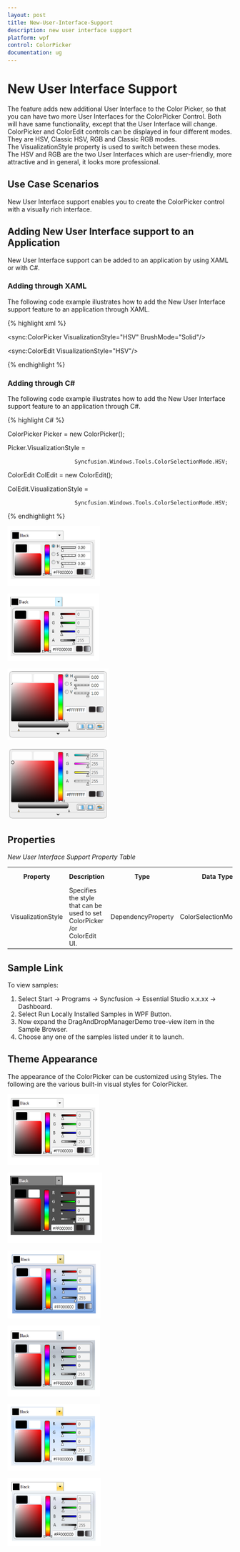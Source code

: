 ```yaml
---
layout: post
title: New-User-Interface-Support
description: new user interface support
platform: wpf
control: ColorPicker
documentation: ug
---
```


# New User Interface Support

The feature adds new additional User Interface to the Color Picker, so that you can have two more User Interfaces for the ColorPicker Control. Both will have same functionality, except that the User Interface will change. ColorPicker and ColorEdit controls can be displayed in four different modes. They are HSV, Classic HSV, RGB and Classic RGB modes. The VisualizationStyle property is used to switch between these modes. The HSV and RGB are the two User Interfaces which are user-friendly, more attractive and in general, it looks more professional.

## Use Case Scenarios

New User Interface support enables you to create the ColorPicker control with a visually rich interface.

## Adding New User Interface support to an Application 

New User Interface support can be added to an application by using XAML or with C#.

### Adding through XAML

The following code example illustrates how to add the New User Interface support feature to an application through XAML.


{% highlight xml %}





<sync:ColorPicker VisualizationStyle="HSV" BrushMode="Solid"/>



<sync:ColorEdit VisualizationStyle="HSV"/>

{% endhighlight %}





### Adding through C#

The following code example illustrates how to add the New User Interface support feature to an application through C#.


{% highlight C# %}





   ColorPicker Picker = new ColorPicker();

   Picker.VisualizationStyle = 

                         Syncfusion.Windows.Tools.ColorSelectionMode.HSV;



   ColorEdit ColEdit = new ColorEdit();

   ColEdit.VisualizationStyle = 

                         Syncfusion.Windows.Tools.ColorSelectionMode.HSV;

{% endhighlight %}





![](New-User-Interface-Support_images/New-User-Interface-Support_img1.png)





![](New-User-Interface-Support_images/New-User-Interface-Support_img2.png)





![](New-User-Interface-Support_images/New-User-Interface-Support_img3.png)




![](New-User-Interface-Support_images/New-User-Interface-Support_img4.png)





## Properties



_New User Interface Support Property Table_

<table>
<tr>
<th>
Property </th><th>
Description </th><th>
Type </th><th>
Data Type </th><th>
Reference links </th></tr>
<tr>
<td>
VisualizationStyle</td><td>
Specifies the style that can be used to set ColorPicker /or ColorEdit UI.</td><td>
DependencyProperty</td><td>
ColorSelectionMode.HSV</td><td>
</td></tr>
</table>


## Sample Link

To view samples: 

1. Select Start -> Programs -> Syncfusion -> Essential Studio x.x.xx -> Dashboard.
2. Select Run Locally Installed Samples in WPF Button.
3. Now expand the DragAndDropManagerDemo tree-view item in the Sample Browser.
4. Choose any one of the samples listed under it to launch. 



## Theme Appearance

The appearance of the ColorPicker can be customized using Styles. The following are the various built-in visual styles for ColorPicker.



![](New-User-Interface-Support_images/New-User-Interface-Support_img5.png)



![](New-User-Interface-Support_images/New-User-Interface-Support_img6.png)





![](New-User-Interface-Support_images/New-User-Interface-Support_img7.png)





![](New-User-Interface-Support_images/New-User-Interface-Support_img8.png)





![](New-User-Interface-Support_images/New-User-Interface-Support_img9.png)





![](New-User-Interface-Support_images/New-User-Interface-Support_img10.png)





